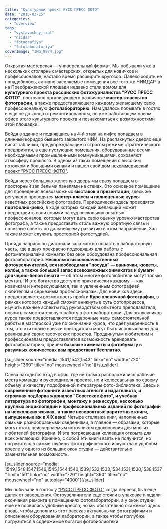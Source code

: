 ```yaml
---
title: "Культурный проект РУСС ПРЕСС ФОТО"
date: "2015-03-15"
categories: 
  - "overview"
tags: 
  - "vystavochnyj-zal"
  - "niidar"
  - "fotografiya"
  - "fotolaboratoriya"
coverImage: "IMG_8974.jpg"
---
```


Открытая мастерская — универсальный формат. Мы побывали уже в нескольких столярных мастерских, открытых для новичков и профессионалов, настало время расширить кругозор. Далеко ходить не понадобилось, активно заселяемые помещения все того же НИИДАР-а на Преображенской площади недавно стали домом для **культурного проекта российских фотожурналистов "РУСС ПРЕСС ФОТО"**, постоянно организующего различные **мастер-классы по фотографии**, а также предоставляющего каждому желающему свою профессиональную **фотолабораторию**. Нам удалось побывать в гостях в еще не до конца отремонтированном, но уже работающем новом офисе этого культурного проекта и познакомиться с возможностями этой площадки.

Войдя в здание и поднявшись на 4-й этаж на лифте попадаем в длинный коридор бывшего закрытого НИИ. На распахнутых дверях еще висят таблички, предупреждающие о строгом режиме стратегического предприятия, а еще пустующие помещения, оборудованные всеми необходимыми промышленными коммуникациями, сохраняют атмосферу прошлого. В одном из таких помещений с высоким потолком и большими окнами и нашел свой дом [некоммерческий проект "РУСС ПРЕСС ФОТО"](http://ooley.ru/places/russ-press-foto/ "РУСС ПРЕСС ФОТО").

Войдя через большую железную дверь мы сразу попадаем в просторный зал белыми панелями на стенах. Это основное помещение для проведения всевозможных **выставок и презентаций**, здесь же регулярно проводятся **мастер-классы и полноценные курсы** известных российских фотографов. Периодически здесь проводятся **портфолио-ревю**, в ходе которых каждый желающий может предоставить свои снимки на суд нескольких опытных профессионалов, которые могут дать свою оценку уровню мастерства фотографа, а также предоставить столь важную обратную связь и полезные советы по дальнейшему развитию в этом направлении. Зал также может служить просторной фотостудией.

Пройдя направо по диагонали зала можно попасть в лабораторную часть, где в двух прекрасно подходящих для работы с фотоматериалами комнатах без окон оборудована профессиональная фотолаборатория. **Несколько высококачественных фотоувеличителей, вся необходимая "посуда" — ванночки, кюветы, колбы, а также большой запас всевозможных химикатов и бумаги для черно-белой печати** — об этом многие фотолюбители могут только мечтать! И это богатство доступно практически каждому — как новичкам и интересующимся, так и увлеченным фотографией любителям и серьезным профессионалам. Для новичков здесь предоставляется возможность пройти **Курс пленочной фотографии**, в рамках которого каждый сможет вникнуть в суть фотопроцесса, изучить важные аспекты под руководством опытного преподавателя, освоить самостоятельную работу в фотолаборатории. Для выпускников курса также предоставляются подарочные часы самостоятельной работы в мастерской уже по окончании курса, что даёт уверенность в том, что эти новые навыки пригодятся и могут быть использованы для реализации своих творческих проектов. Продвинутым любителям и профессионалам предоставляется возможность арендовать фотолабораторию, причём **базовые химикаты и фотобумагу в разумных количествах вам предоставят бесплатно**.

\[su\_slider source="media: 1541,1542,1543" link="no" width="720" height="360" title="no" mousewheel="no"\]\[/su\_slider\]

Слева находится вход в офис, где не только расположились рабочие места команды и руководителя проекта, но и колоссальная по своему объему и качеству подобранной литературы фото-библиотека. Здесь и **современные фотокниги известных агенств и издательств, и огромная подборка журналов "Советское фото", и учебная литература по фотографии, монтажу и режиссуре, несколько крупных энциклопедий и профессиональных изданий по фотографии на нескольких языках,  а также невероятные раритетные книги, выпущенные аж в XIX веке!** Четыре стеллажа книг, наполненных самыми разнообразными сведениями, а главное — образами, которые могут стать неисчерпаемым источником вдохновения для многих любителей фотографии. И эта потрясающая коллекция открыта для всех желающих! Конечно, с собой эти книги взять не получится, но погрузиться в самые глубины фотографического искусства в удобном кресле у одного из больших окон студии — действительно замечательная возможность.

\[su\_slider source="media: 1549,1548,1547,1546,1545,1544,1540,1539,1532,1533,1534,1531,1530,1538,1537" limit="50" link="no" width="720" height="360" title="no" mousewheel="no" autoplay="4000"\]\[/su\_slider\]

Мы побывали в гостях у ["РУСС ПРЕСС ФОТО"](http://ooley.ru/places/russ-press-foto/ "РУСС ПРЕСС ФОТО") когда переезд был еще далек от завершения. Фотоувеличители еще стояли в упаковке и ждали окончания ремонта в помещениях фотолаборатории, а у окон студии еще не появились удобные кресла, но мы обязательно окажемся здесь вновь, чтобы дополнить этот рассказ актуальными фотографиями и описанием оборудования лаборатории, а также чтобы поглубже погрузиться в содержимое богатой фотобиблиотеки.
